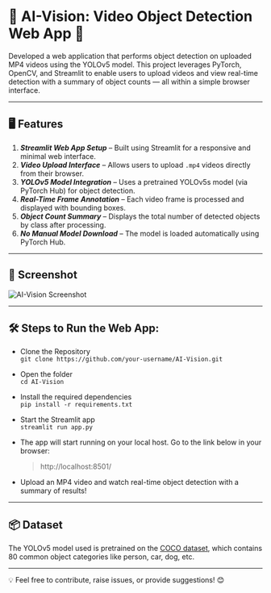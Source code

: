 # 🎯 AI-Vision: Video Object Detection Web App 🚀

Developed a web application that performs object detection on uploaded MP4 videos using the YOLOv5 model. This project leverages PyTorch, OpenCV, and Streamlit to enable users to upload videos and view real-time detection with a summary of object counts — all within a simple browser interface.

---

## 🖥️ Features

1. ***Streamlit Web App Setup*** – Built using Streamlit for a responsive and minimal web interface.
2. ***Video Upload Interface*** – Allows users to upload `.mp4` videos directly from their browser.
3. ***YOLOv5 Model Integration*** – Uses a pretrained YOLOv5s model (via PyTorch Hub) for object detection.
4. ***Real-Time Frame Annotation*** – Each video frame is processed and displayed with bounding boxes.
5. ***Object Count Summary*** – Displays the total number of detected objects by class after processing.
6. ***No Manual Model Download*** – The model is loaded automatically using PyTorch Hub.

---

## 📸 Screenshot

![AI-Vision Screenshot](https://github.com/teja16asv/AI-Vision/issues/1#issue-3256909693)


---

## 🛠️ Steps to Run the Web App:

* Clone the Repository  
    `git clone https://github.com/your-username/AI-Vision.git`

* Open the folder  
    `cd AI-Vision`

* Install the required dependencies  
    `pip install -r requirements.txt`

* Start the Streamlit app  
    `streamlit run app.py`

* The app will start running on your local host. Go to the link below in your browser:
  
    > http://localhost:8501/

* Upload an MP4 video and watch real-time object detection with a summary of results!

---

## 📦 Dataset

The YOLOv5 model used is pretrained on the [COCO dataset](https://cocodataset.org/#home), which contains 80 common object categories like person, car, dog, etc.

---

💡 Feel free to contribute, raise issues, or provide suggestions! 😊  

